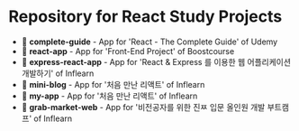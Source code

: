 # Repository for React Study Projects

- 📁 <strong>complete-guide</strong> - App for 'React - The Complete Guide' of Udemy<br />
- 📁 <strong>react-app</strong> - App for 'Front-End Project' of Boostcourse<br />
- 📁 <strong>express-react-app</strong> - App for 'React & Express 를 이용한 웹 어플리케이션 개발하기' of Inflearn<br />
- 📁 <strong>mini-blog</strong> - App for '처음 만난 리액트' of Inflearn<br />
- 📁 <strong>my-app</strong> - App for '처음 만난 리액트' of Inflearn<br />
- 📁 <strong>grab-market-web</strong> - App for '비전공자를 위한 진ㅉ 입문 올인원 개발 부트캠프' of Inflearn<br />
